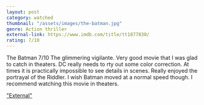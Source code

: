 ```yaml
---
layout: post
category: watched
thumbnail: "/assets/images/the-batman.jpg"
genre: Action thriller
external-link: https://www.imdb.com/title/tt1877830/
rating: 7/10
---
```

The Batman
7/10
The glimmering vigilante. Very good movie that I was glad to catch in theaters. DC really needs to rty out some color correction. At times it is practically impossible to see details in scenes. Really enjoyed the portrayal of the Riddler. I wish Batman moved at a normal speed though. I recommend watching this movie in theaters.

["External"](https://www.imdb.com/title/tt1877830/)